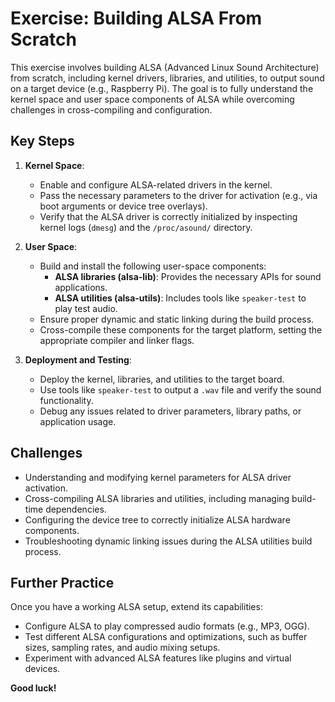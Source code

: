 # Exercise: Building ALSA From Scratch

This exercise involves building ALSA (Advanced Linux Sound Architecture) from scratch, including kernel drivers, libraries, and utilities, to output sound on a target device (e.g., Raspberry Pi). The goal is to fully understand the kernel space and user space components of ALSA while overcoming challenges in cross-compiling and configuration.


## Key Steps

1. **Kernel Space**:
   - Enable and configure ALSA-related drivers in the kernel.
   - Pass the necessary parameters to the driver for activation (e.g., via boot arguments or device tree overlays).
   - Verify that the ALSA driver is correctly initialized by inspecting kernel logs (`dmesg`) and the `/proc/asound/` directory.

2. **User Space**:
   - Build and install the following user-space components:
     - **ALSA libraries (alsa-lib)**: Provides the necessary APIs for sound applications.
     - **ALSA utilities (alsa-utils)**: Includes tools like `speaker-test` to play test audio.
   - Ensure proper dynamic and static linking during the build process.
   - Cross-compile these components for the target platform, setting the appropriate compiler and linker flags.

3. **Deployment and Testing**:
   - Deploy the kernel, libraries, and utilities to the target board.
   - Use tools like `speaker-test` to output a `.wav` file and verify the sound functionality.
   - Debug any issues related to driver parameters, library paths, or application usage.



## Challenges

- Understanding and modifying kernel parameters for ALSA driver activation.
- Cross-compiling ALSA libraries and utilities, including managing build-time dependencies.
- Configuring the device tree to correctly initialize ALSA hardware components.
- Troubleshooting dynamic linking issues during the ALSA utilities build process.



## Further Practice

Once you have a working ALSA setup, extend its capabilities:
- Configure ALSA to play compressed audio formats (e.g., MP3, OGG).
- Test different ALSA configurations and optimizations, such as buffer sizes, sampling rates, and audio mixing setups.
- Experiment with advanced ALSA features like plugins and virtual devices.

**Good luck!**